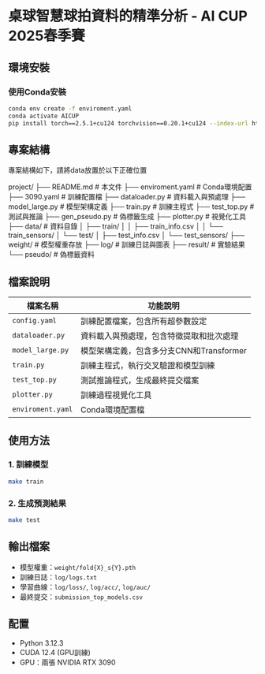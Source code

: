 # 桌球智慧球拍資料的精準分析 - AI CUP 2025春季賽

## 環境安裝

### 使用Conda安裝
```bash
conda env create -f enviroment.yaml
conda activate AICUP
pip install torch==2.5.1+cu124 torchvision==0.20.1+cu124 --index-url https://download.pytorch.org/whl/cu124
```

## 專案結構
專案結構如下，請將data放置於以下正確位置

project/
├── README.md                    # 本文件
├── enviroment.yaml             # Conda環境配置
├── 3090.yaml                   # 訓練配置檔
├── dataloader.py              # 資料載入與預處理
├── model_large.py             # 模型架構定義
├── train.py                   # 訓練主程式
├── test_top.py                # 測試與推論
├── gen_pseudo.py              # 偽標籤生成
├── plotter.py                 # 視覺化工具
├── data/                      # 資料目錄
│   ├── train/
│   │   ├── train_info.csv
│   │   └── train_sensors/
│   └── test/
│       ├── test_info.csv
│       └── test_sensors/
├── weight/                    # 模型權重存放
├── log/                      # 訓練日誌與圖表
├── result/                   # 實驗結果
└── pseudo/                   # 偽標籤資料

## 檔案說明

| 檔案名稱 | 功能說明 |
|---------|---------|
| `config.yaml` | 訓練配置檔案，包含所有超參數設定 |
| `dataloader.py` | 資料載入與預處理，包含特徵提取和批次處理 |
| `model_large.py` | 模型架構定義，包含多分支CNN和Transformer |
| `train.py` | 訓練主程式，執行交叉驗證和模型訓練 |
| `test_top.py` | 測試推論程式，生成最終提交檔案 |
| `plotter.py` | 訓練過程視覺化工具 |
| `enviroment.yaml` | Conda環境配置檔 |

## 使用方法

### 1. 訓練模型
```bash
make train
```

### 2. 生成預測結果
```bash
make test
```

## 輸出檔案
- 模型權重：`weight/fold{X}_s{Y}.pth`
- 訓練日誌：`log/logs.txt`
- 學習曲線：`log/loss/`, `log/acc/`, `log/auc/`
- 最終提交：`submission_top_models.csv`

## 配置
- Python 3.12.3
- CUDA 12.4 (GPU訓練)
- GPU：兩張 NVIDIA RTX 3090

